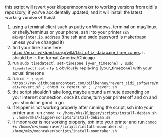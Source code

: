 this script will revert your klipper/moonraker to working versions from qidi's repository, if you've accidentally updated, and it will install the latest working version of fluidd

1. using a terminal client such as putty on Windows, terminal on mac/linux, or shelly/terminus on your phone, ssh into your printer `ssh mks@printer.ip.address` (the ssh and sudo password is makerbase unless you've changed it)
2. find your time zone here: https://en.m.wikipedia.org/wiki/List_of_tz_database_time_zones. it should be in the format America/Chicago
3. run `sudo timedatectl set-timezone [your_timezone] ; sudo timedatectl set-ntp 1` obviously replacing [your_timezone] with your actual timezone
4. run `cd ~ ; wget https://raw.githubusercontent.com/billkenney/revert_qidi_software/main/revert.sh ; chmod +x revert.sh ; ./revert.sh`
5. the script shouldn't take long, maybe around a minute depending on your internet connection. once its done, turn your printer off and on and you should be good to go
6. if klipper is not working properly after running the script, ssh into your printer and run `chmod +x /home/mks/klipper/scripts/install-debian.sh ; /home/mks/klipper/scripts/install-debian.sh`
7. if moonraker is not working properly, ssh into your printer and run `chmod +x /home/mks/moonraker/scripts/install-moonraker.sh ; /home/mks/moonraker/scripts/install-moonraker.sh`